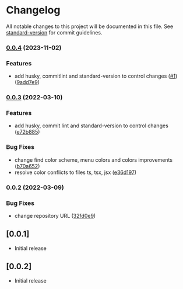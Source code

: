 # Changelog

All notable changes to this project will be documented in this file. See [standard-version](https://github.com/conventional-changelog/standard-version) for commit guidelines.

### [0.0.4](https://github.com/zoekjs/neon-lights-dark-theme-vscode/compare/v0.0.3...v0.0.4) (2023-11-02)


### Features

* add husky, commitlint and standard-version to control changes ([#1](https://github.com/zoekjs/neon-lights-dark-theme-vscode/issues/1)) ([9add7e9](https://github.com/zoekjs/neon-lights-dark-theme-vscode/commit/9add7e9d7fa83d8c5ff5ef491b3db7f1729bb1f1))

### [0.0.3](https://github.com/zoekjs/neon-lights-dark-theme-vscode/compare/v0.0.2...v0.0.3) (2022-03-10)


### Features

* add husky, commit lint and standard-version to control changes ([e72b885](https://github.com/zoekjs/neon-lights-dark-theme-vscode/commit/e72b8854e498ca66c84a4d555c78aea0b9f630bd))


### Bug Fixes

* change find color scheme, menu colors and colors improvements ([b70a652](https://github.com/zoekjs/neon-lights-dark-theme-vscode/commit/b70a652de25114f2c6c38ab15a4e0c57ecb46bf5))
* resolve color conflicts to files ts, tsx, jsx ([e36d197](https://github.com/zoekjs/neon-lights-dark-theme-vscode/commit/e36d197481d60c8163a2f414ec4cc88695610c10))

### 0.0.2 (2022-03-09)


### Bug Fixes

* change repository URL ([32fd0e9](https://github.com/zoekjs/neon-lights-dark-theme-vscode/commit/32fd0e9be302ea43a00daac2675d85b0e86bf006))

## [0.0.1]

- Initial release

## [0.0.2]

- Initial release
